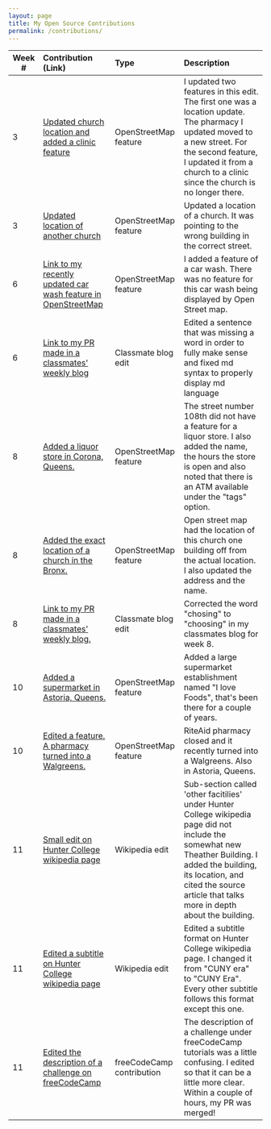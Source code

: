 ```yaml
---
layout: page
title: My Open Source Contributions
permalink: /contributions/
---
```


<!--
Type of the contribution should be "Wikipedia edit", "OpenStreet Map feature", "Project Documentation", "Project Code", "Blog Edit", etc.

The description should include a brief summary of what you did.

Replace the first row below with your contribution.

-->

| Week # | Contribution (Link)                                                                                                                       | Type                  | Description                                                                                                                                                                                                                                 |
| ------ | :---------------------------------------------------------------------------------------------------------------------------------------- | :-------------------- | :------------------------------------------------------------------------------------------------------------------------------------------------------------------------------------------------------------------------------------------ |
| 3      | [Updated church location and added a clinic feature](https://www.openstreetmap.org/changeset/74456792)                                    | OpenStreetMap feature | I updated two features in this edit. The first one was a location update. The pharmacy I updated moved to a new street. For the second feature, I updated it from a church to a clinic since the church is no longer there.                 |
| 3      | [Updated location of another church](https://www.openstreetmap.org/changeset/74414315)                                                    | OpenStreetMap feature | Updated a location of a church. It was pointing to the wrong building in the correct street.                                                                                                                                                |
| 6      | [Link to my recently updated car wash feature in OpenStreetMap](https://www.openstreetmap.org/changeset/75329481)                         | OpenStreetMap feature | I added a feature of a car wash. There was no feature for this car wash being displayed by Open Street map.                                                                                                                                 |
| 6      | [Link to my PR made in a classmates' weekly blog](https://github.com/hunter-college-ossd-fall-2019/kbarias-weekly/pull/8)                 | Classmate blog edit   | Edited a sentence that was missing a word in order to fully make sense and fixed md syntax to properly display md language                                                                                                                  |
| 8      | [Added a liquor store in Corona, Queens.](https://www.openstreetmap.org/node/6904021367)                                                  | OpenStreetMap feature | The street number 108th did not have a feature for a liquor store. I also added the name, the hours the store is open and also noted that there is an ATM available under the "tags" option.                                                |
| 8      | [Added the exact location of a church in the Bronx.](https://www.openstreetmap.org/way/276140812)                                         | OpenStreetMap feature | Open street map had the location of this church one building off from the actual location. I also updated the address and the name.                                                                                                         |
| 8      | [Link to my PR made in a classmates' weekly blog.](https://github.com/hunter-college-ossd-fall-2019/kbarias-weekly/pull/9)                | Classmate blog edit   | Corrected the word "chosing" to "choosing" in my classmates blog for week 8.                                                                                                                                                                |
| 10     | [Added a supermarket in Astoria, Queens.](https://www.openstreetmap.org/changeset/76535456#map=19/40.75554/-73.91228)                     | OpenStreetMap feature | Added a large supermarket establishment named "I love Foods", that's been there for a couple of years.                                                                                                                                      |
| 10     | [Edited a feature. A pharmacy turned into a Walgreens.](https://www.openstreetmap.org/changeset/76535535)                                 | OpenStreetMap feature | RiteAid pharmacy closed and it recently turned into a Walgreens. Also in Astoria, Queens.                                                                                                                                                   |
| 11     | [Small edit on Hunter College wikipedia page](https://en.wikipedia.org/w/index.php?title=Hunter_College&diff=prev&oldid=925364658)        | Wikipedia edit        | Sub-section called 'other facitilies' under Hunter College wikipedia page did not include the somewhat new Theather Building. I added the building, its location, and cited the source article that talks more in depth about the building. |
| 11     | [Edited a subtitle on Hunter College wikipedia page](https://en.wikipedia.org/w/index.php?title=Hunter_College&diff=prev&oldid=925365965) | Wikipedia edit        | Edited a subtitle format on Hunter College wikipedia page. I changed it from "CUNY era" to "CUNY Era". Every other subtitle follows this format except this one.                                                                            |
| 11     | [Edited the description of a challenge on freeCodeCamp](https://github.com/freeCodeCamp/freeCodeCamp/pull/37730) | freeCodeCamp contribution      | The description of a challenge under freeCodeCamp tutorials was a little confusing. I edited so that it can be a little more clear. Within a couple of hours, my PR was merged!                                                                      |
